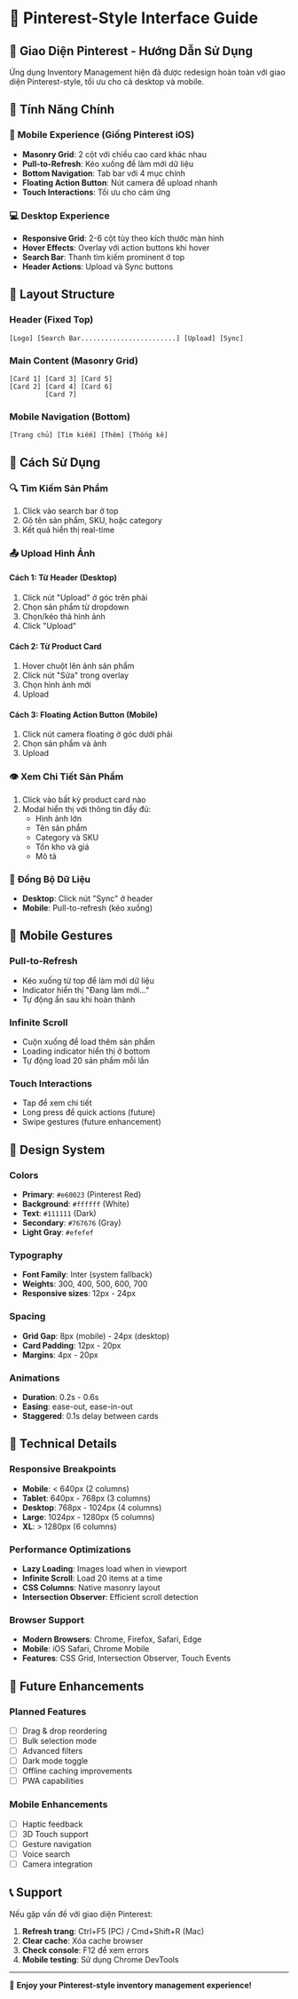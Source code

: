 # 🎨 Pinterest-Style Interface Guide

## 📱 Giao Diện Pinterest - Hướng Dẫn Sử Dụng

Ứng dụng Inventory Management hiện đã được redesign hoàn toàn với giao diện Pinterest-style, tối ưu cho cả desktop và mobile.

## 🎯 Tính Năng Chính

### 📱 **Mobile Experience (Giống Pinterest iOS)**
- **Masonry Grid**: 2 cột với chiều cao card khác nhau
- **Pull-to-Refresh**: Kéo xuống để làm mới dữ liệu
- **Bottom Navigation**: Tab bar với 4 mục chính
- **Floating Action Button**: Nút camera để upload nhanh
- **Touch Interactions**: Tối ưu cho cảm ứng

### 💻 **Desktop Experience**
- **Responsive Grid**: 2-6 cột tùy theo kích thước màn hình
- **Hover Effects**: Overlay với action buttons khi hover
- **Search Bar**: Thanh tìm kiếm prominent ở top
- **Header Actions**: Upload và Sync buttons

## 🎨 Layout Structure

### **Header (Fixed Top)**
```
[Logo] [Search Bar........................] [Upload] [Sync]
```

### **Main Content (Masonry Grid)**
```
[Card 1] [Card 3] [Card 5]
[Card 2] [Card 4] [Card 6]
         [Card 7]
```

### **Mobile Navigation (Bottom)**
```
[Trang chủ] [Tìm kiếm] [Thêm] [Thống kê]
```

## 🔧 Cách Sử Dụng

### 🔍 **Tìm Kiếm Sản Phẩm**
1. Click vào search bar ở top
2. Gõ tên sản phẩm, SKU, hoặc category
3. Kết quả hiển thị real-time

### 📤 **Upload Hình Ảnh**

#### **Cách 1: Từ Header (Desktop)**
1. Click nút "Upload" ở góc trên phải
2. Chọn sản phẩm từ dropdown
3. Chọn/kéo thả hình ảnh
4. Click "Upload"

#### **Cách 2: Từ Product Card**
1. Hover chuột lên ảnh sản phẩm
2. Click nút "Sửa" trong overlay
3. Chọn hình ảnh mới
4. Upload

#### **Cách 3: Floating Action Button (Mobile)**
1. Click nút camera floating ở góc dưới phải
2. Chọn sản phẩm và ảnh
3. Upload

### 👁️ **Xem Chi Tiết Sản Phẩm**
1. Click vào bất kỳ product card nào
2. Modal hiển thị với thông tin đầy đủ:
   - Hình ảnh lớn
   - Tên sản phẩm
   - Category và SKU
   - Tồn kho và giá
   - Mô tả

### 🔄 **Đồng Bộ Dữ Liệu**
- **Desktop**: Click nút "Sync" ở header
- **Mobile**: Pull-to-refresh (kéo xuống)

## 📱 Mobile Gestures

### **Pull-to-Refresh**
- Kéo xuống từ top để làm mới dữ liệu
- Indicator hiển thị "Đang làm mới..."
- Tự động ẩn sau khi hoàn thành

### **Infinite Scroll**
- Cuộn xuống để load thêm sản phẩm
- Loading indicator hiển thị ở bottom
- Tự động load 20 sản phẩm mỗi lần

### **Touch Interactions**
- Tap để xem chi tiết
- Long press để quick actions (future)
- Swipe gestures (future enhancement)

## 🎨 Design System

### **Colors**
- **Primary**: `#e60023` (Pinterest Red)
- **Background**: `#ffffff` (White)
- **Text**: `#111111` (Dark)
- **Secondary**: `#767676` (Gray)
- **Light Gray**: `#efefef`

### **Typography**
- **Font Family**: Inter (system fallback)
- **Weights**: 300, 400, 500, 600, 700
- **Responsive sizes**: 12px - 24px

### **Spacing**
- **Grid Gap**: 8px (mobile) - 24px (desktop)
- **Card Padding**: 12px - 20px
- **Margins**: 4px - 20px

### **Animations**
- **Duration**: 0.2s - 0.6s
- **Easing**: ease-out, ease-in-out
- **Staggered**: 0.1s delay between cards

## 🔧 Technical Details

### **Responsive Breakpoints**
- **Mobile**: < 640px (2 columns)
- **Tablet**: 640px - 768px (3 columns)
- **Desktop**: 768px - 1024px (4 columns)
- **Large**: 1024px - 1280px (5 columns)
- **XL**: > 1280px (6 columns)

### **Performance Optimizations**
- **Lazy Loading**: Images load when in viewport
- **Infinite Scroll**: Load 20 items at a time
- **CSS Columns**: Native masonry layout
- **Intersection Observer**: Efficient scroll detection

### **Browser Support**
- **Modern Browsers**: Chrome, Firefox, Safari, Edge
- **Mobile**: iOS Safari, Chrome Mobile
- **Features**: CSS Grid, Intersection Observer, Touch Events

## 🚀 Future Enhancements

### **Planned Features**
- [ ] Drag & drop reordering
- [ ] Bulk selection mode
- [ ] Advanced filters
- [ ] Dark mode toggle
- [ ] Offline caching improvements
- [ ] PWA capabilities

### **Mobile Enhancements**
- [ ] Haptic feedback
- [ ] 3D Touch support
- [ ] Gesture navigation
- [ ] Voice search
- [ ] Camera integration

## 📞 Support

Nếu gặp vấn đề với giao diện Pinterest:

1. **Refresh trang**: Ctrl+F5 (PC) / Cmd+Shift+R (Mac)
2. **Clear cache**: Xóa cache browser
3. **Check console**: F12 để xem errors
4. **Mobile testing**: Sử dụng Chrome DevTools

---

🎉 **Enjoy your Pinterest-style inventory management experience!**
